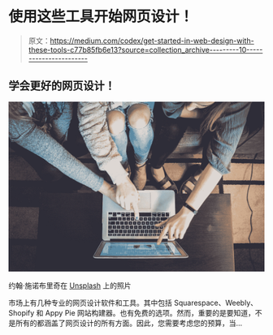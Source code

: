 # 使用这些工具开始网页设计！

> 原文：<https://medium.com/codex/get-started-in-web-design-with-these-tools-c77b85fb6e13?source=collection_archive---------10----------------------->

## 学会更好的网页设计！

![](img/e7be5d1f2c4417996c0bf39cfeb05bf2.png)

约翰·施诺布里奇在 [Unsplash](https://unsplash.com?utm_source=medium&utm_medium=referral) 上的照片

市场上有几种专业的网页设计软件和工具。其中包括 Squarespace、Weebly、Shopify 和 Appy Pie 网站构建器。也有免费的选项。然而，重要的是要知道，不是所有的都涵盖了网页设计的所有方面。因此，您需要考虑您的预算，当…